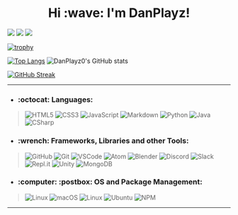 <h1 align="center">Hi :wave: I'm DanPlayz!</h1>

![](https://komarev.com/ghpvc/?username=DanPlayz0&style=flat&color=DC143C)
![](https://img.shields.io/github/followers/DanPlayz0?style=social) 
<a href="https://danplayz0.itch.io/"><img src="https://img.shields.io/badge/~/Itch.io-fa5c5c.svg?&style=flat&logo=itch.io&logoColor=white"></a>

[![trophy](https://github-profile-trophy.vercel.app/?username=DanPlayz0&column=8&theme=gruvbox&no-frame=true)](https://github.com/ryo-ma/github-profile-trophy)

[![Top Langs](https://github-readme-stats.vercel.app/api/top-langs/?username=DanPlayz0&theme=onedark)](https://github.com/anuraghazra/github-readme-stats)
![DanPlayz0's GitHub stats](https://github-readme-stats.vercel.app/api?username=DanPlayz0&show_icons=true&theme=onedark)  


[![GitHub Streak](https://github-readme-streak-stats.herokuapp.com/?user=DanPlayz0&theme=tokyonight)](https://git.io/streak-stats) 

----  

- <h3 align="left">:octocat: Languages:</h3>

> ![HTML5](https://img.shields.io/badge/HTML5-E34F26.svg?&style=for-the-badge&logo=html5&logoColor=white)
> ![CSS3](https://img.shields.io/badge/CSS3-1572B6.svg?&style=for-the-badge&logo=css3&logoColor=white)
> ![JavaScript](https://img.shields.io/badge/JAVASCRIPT-F7DF1E.svg?&style=for-the-badge&logo=javascript&logoColor=323330)
> ![Markdown](https://img.shields.io/badge/Markdown-000000.svg?style=for-the-badge&logo=markdown&logoColor=white)
> ![Python](https://img.shields.io/badge/Python-366E9F.svg?style=for-the-badge&logo=python&logoColor=yellow)
> ![Java](https://img.shields.io/badge/Java-477090.svg?style=for-the-badge&logo=java&logoColor=orange)
> ![CSharp](https://img.shields.io/badge/CSharp-1E9E25.svg?style=for-the-badge&logo=csharp&logoColor=white)

- <h3 align="left">:wrench: Frameworks, Libraries and other Tools:</h3>

> ![GitHub](https://img.shields.io/badge/GITHUB-121011.svg?&style=for-the-badge&logo=github&logoColor=white)
> ![Git](https://img.shields.io/badge/GIT-F05032.svg?&style=for-the-badge&logo=git&logoColor=white)
> ![VSCode](https://img.shields.io/badge/vscode-007ACC.svg?style=for-the-badge&logo=visualstudiocode&logoColor=white)
> ![Atom](https://img.shields.io/badge/Atom-7CFC00.svg?style=for-the-badge&logo=atom&logoColor=black)
> ![Blender](https://img.shields.io/badge/blender-F5792A.svg?style=for-the-badge&logo=blender&logoColor=white)
> ![Discord](https://img.shields.io/badge/discord-5662F6.svg?style=for-the-badge&logo=discord&logoColor=white)
> ![Slack](https://img.shields.io/badge/slack-4A154B.svg?style=for-the-badge&logo=slack&logoColor=white)
> ![Repl.it](https://img.shields.io/badge/Repl.it-667881.svg?style=for-the-badge&logo=replit&logoColor=black)
> ![Unity](https://img.shields.io/badge/Unity-000000.svg?style=for-the-badge&logo=unity&logoColor=white)
> ![MongoDB](https://img.shields.io/badge/MongoDB-159D4F.svg?style=for-the-badge&logo=mongodb&logoColor=white)

- <h3 align="left">:computer: :postbox: OS and Package Management:</h3>

> ![Linux](https://img.shields.io/badge/Windows-007EC6?style=for-the-badge&logo=windows&logoColor=white)
> ![macOS](https://img.shields.io/badge/macOS-000000?style=for-the-badge&logo=macos&logoColor=white)
> ![Linux](https://img.shields.io/badge/Linux-FCC624?style=for-the-badge&logo=linux&logoColor=black)
> ![Ubuntu](https://img.shields.io/badge/Ubuntu-DD4814?style=for-the-badge&logo=ubuntu&logoColor=white)
> ![NPM](https://img.shields.io/badge/NPM-FCC624?style=for-the-badge&logo=npm&logoColor=black)

----
